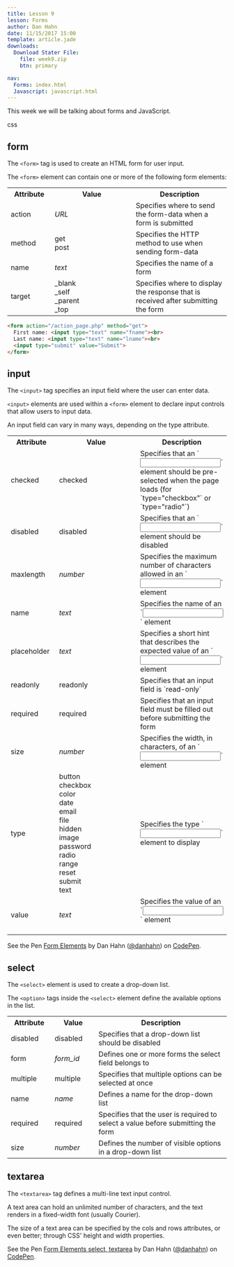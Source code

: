 ```yaml
---
title: Lesson 9
lesson: Forms
author: Dan Hahn
date: 11/15/2017 15:00
template: article.jade
downloads:
  Download Stater File:
    file: week9.zip
    btn: primary

nav:
  Forms: index.html
  Javascript: javascript.html
---
```


This week we will be talking about forms and JavaScript. <div><span class="badge badge--css"><i class="fa fa-css3"></i>css</span></div>

<span class="more"></span>

## form 
The `<form>` tag is used to create an HTML form for user input.

The `<form>` element can contain one or more of the following form elements:

<table class="w3-table-all notranslate" id="table1">
  <tbody><tr>
    <th style="width:20%">Attribute</th>
    <th style="width:37%">Value</th>
    <th style="width:43%">Description</th>
  </tr>
  <tr>
    <td>action</td>
    <td><i>URL</i></td>
    <td>Specifies where to send the form-data when a form is submitted</td>
  </tr>
  <tr>
    <td>method</td>
    <td>get<br>
      post</td>
    <td>Specifies the HTTP method to use when sending form-data</td>
  </tr>
  <tr>
    <td>name</td>
    <td><i>text</i></td>
    <td>Specifies the name of a form</td>
  </tr>
  <tr>
    <td>target</td>
    <td>_blank<br>
      _self<br>
      _parent<br>
      _top</td>
    <td>Specifies where to display the response that is received after submitting the form</td>
  </tr>
</tbody></table>

```html
<form action="/action_page.php" method="get">
  First name: <input type="text" name="fname"><br>
  Last name: <input type="text" name="lname"><br>
  <input type="submit" value="Submit">
</form>
```

## input

The `<input>` tag specifies an input field where the user can enter data.

`<input>` elements are used within a `<form>` element to declare input controls that allow users to input data.

An input field can vary in many ways, depending on the type attribute.

<table class="w3-table-all notranslate">
  <tbody><tr>
    <th style="width:22%">Attribute</th>
    <th style="width:37%">Value</th>
    <th style="width:41%">Description</th>
  </tr>
  <tr>
    <td>checked</td>
    <td>checked</td>
    <td>Specifies that an `<input>` element should be pre-selected when the page loads (for `type="checkbox"` or `type="radio"`)</td>
  </tr>
  <tr>
    <td>disabled</td>
    <td>disabled</td>
    <td>Specifies that an `<input>` element should be disabled</td>
  </tr>
  <tr>
    <td>maxlength</td>
    <td><i>number</i></td>
    <td>Specifies the maximum number of characters allowed in an `<input>` element</td>
  </tr>
  <tr>
    <td>name</td>
    <td><i>text</i></td>
    <td>Specifies the name of an `<input>` element</td>
  </tr>
  <tr>
    <td>placeholder</td>
    <td><i>text</i></td>
    <td>Specifies a short hint that describes the expected value of an `<input>` element</td>
  </tr>
  <tr>
    <td>readonly</td>
    <td>readonly</td>
    <td>Specifies that an input field is `read-only`</td>
  </tr>
  <tr>
    <td>required</td>
    <td>required</td>
    <td>Specifies that an input field must be filled out before submitting the form</td>
  </tr>
  <tr>
    <td>size</td>
    <td><i>number</i></td>
    <td>Specifies the width, in characters, of an `<input>` element</td>
  </tr>
  <tr>
    <td>type</td>
    <td>button<br>
      checkbox<br>
 color<br>
      date <br>
 email <br>
      file<br>
      hidden<br>
      image<br>
      password<br>
      radio<br>
      range <br>
      reset<br>
      submit<br>
      text<br>
    </td>
    <td>Specifies the type `<input>` element to display</td>
  </tr>
  <tr>
    <td>value</td>
    <td><i>text</i></td>
    <td>Specifies the value of an `<input>` element<b><br>
 &nbsp;</b></td>
  </tr>
  
</tbody></table>

<p data-height="650" data-theme-id="light" data-slug-hash="vWJXgj" data-default-tab="html,result" data-user="danhahn" data-embed-version="2" data-pen-title="Form Elements" class="codepen">See the Pen <a href="https://codepen.io/danhahn/pen/vWJXgj/">Form Elements</a> by Dan Hahn (<a href="https://codepen.io/danhahn">@danhahn</a>) on <a href="https://codepen.io">CodePen</a>.</p>
<script async src="https://production-assets.codepen.io/assets/embed/ei.js"></script>

## select

The `<select>` element is used to create a drop-down list.

The `<option>` tags inside the `<select>` element define the available options in the list.

<table class="w3-table-all notranslate"> 
  <tbody><tr>
    <th style="width:20%">Attribute</th>
    <th style="width:20%">Value</th>
    <th style="width:60%">Description</th>
  </tr>
  <tr>
    <td>disabled</td>
    <td>disabled</td>
    <td>Specifies that a drop-down list should be disabled</td>
  </tr>
  <tr>
    <td class="html5badge">form</td>
    <td><i>form_id</i></td>
    <td>Defines one or more forms the select field belongs to</td>
  </tr>
  <tr>
    <td>multiple</td>
    <td>multiple</td>
    <td>Specifies that multiple options can be selected at once</td>
  </tr>
  <tr>
    <td>name</td>
    <td><i>name</i></td>
    <td>Defines a name for the drop-down list</td>
  </tr>
    <tr>
    <td class="html5badge">required</td>
    <td>required</td>
    <td>Specifies that the user is required to select a value before submitting the form</td>
    </tr>
  <tr>
    <td>size</td>
    <td><i>number</i></td>
    <td>Defines the number of visible options in a drop-down list</td>
  </tr>
</tbody></table>

## textarea

The `<textarea>` tag defines a multi-line text input control.

A text area can hold an unlimited number of characters, and the text renders in a fixed-width font (usually Courier).

The size of a text area can be specified by the cols and rows attributes, or even better; through CSS' height and width properties.

<p data-height="450" data-theme-id="light" data-slug-hash="LOjbGg" data-default-tab="html,result" data-user="danhahn" data-embed-version="2" data-pen-title="Form Elements select, textarea" class="codepen">See the Pen <a href="https://codepen.io/danhahn/pen/LOjbGg/">Form Elements select, textarea</a> by Dan Hahn (<a href="https://codepen.io/danhahn">@danhahn</a>) on <a href="https://codepen.io">CodePen</a>.</p>
<script async src="https://production-assets.codepen.io/assets/embed/ei.js"></script>